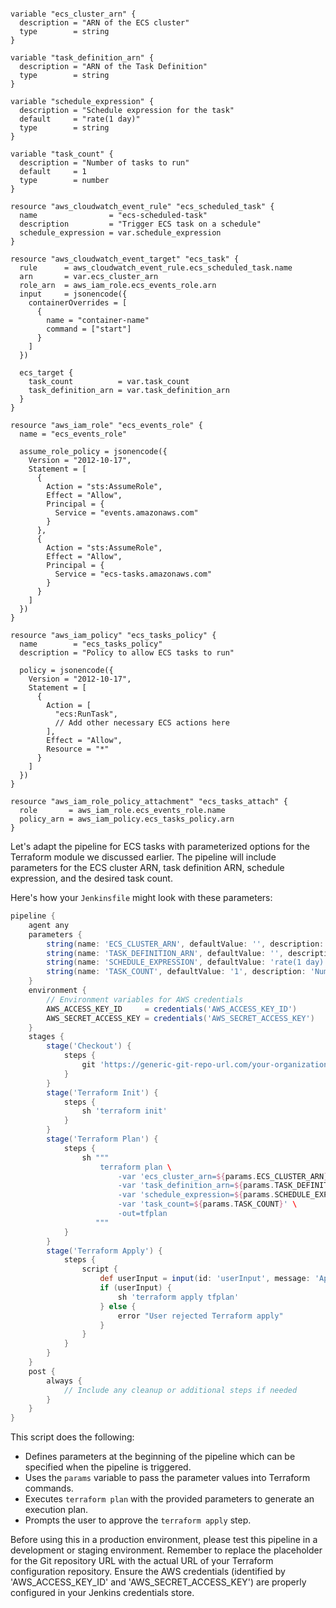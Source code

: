 ```

variable "ecs_cluster_arn" {
  description = "ARN of the ECS cluster"
  type        = string
}

variable "task_definition_arn" {
  description = "ARN of the Task Definition"
  type        = string
}

variable "schedule_expression" {
  description = "Schedule expression for the task"
  default     = "rate(1 day)"
  type        = string
}

variable "task_count" {
  description = "Number of tasks to run"
  default     = 1
  type        = number
}

resource "aws_cloudwatch_event_rule" "ecs_scheduled_task" {
  name                = "ecs-scheduled-task"
  description         = "Trigger ECS task on a schedule"
  schedule_expression = var.schedule_expression
}

resource "aws_cloudwatch_event_target" "ecs_task" {
  rule      = aws_cloudwatch_event_rule.ecs_scheduled_task.name
  arn       = var.ecs_cluster_arn
  role_arn  = aws_iam_role.ecs_events_role.arn
  input     = jsonencode({
    containerOverrides = [
      {
        name = "container-name"
        command = ["start"]
      }
    ]
  })

  ecs_target {
    task_count          = var.task_count
    task_definition_arn = var.task_definition_arn
  }
}

resource "aws_iam_role" "ecs_events_role" {
  name = "ecs_events_role"

  assume_role_policy = jsonencode({
    Version = "2012-10-17",
    Statement = [
      {
        Action = "sts:AssumeRole",
        Effect = "Allow",
        Principal = {
          Service = "events.amazonaws.com"
        }
      },
      {
        Action = "sts:AssumeRole",
        Effect = "Allow",
        Principal = {
          Service = "ecs-tasks.amazonaws.com"
        }
      }
    ]
  })
}

resource "aws_iam_policy" "ecs_tasks_policy" {
  name        = "ecs_tasks_policy"
  description = "Policy to allow ECS tasks to run"

  policy = jsonencode({
    Version = "2012-10-17",
    Statement = [
      {
        Action = [
          "ecs:RunTask",
          // Add other necessary ECS actions here
        ],
        Effect = "Allow",
        Resource = "*"
      }
    ]
  })
}

resource "aws_iam_role_policy_attachment" "ecs_tasks_attach" {
  role       = aws_iam_role.ecs_events_role.name
  policy_arn = aws_iam_policy.ecs_tasks_policy.arn
}

```





Let's adapt the pipeline for ECS tasks with parameterized options for the Terraform module we discussed earlier. The pipeline will include parameters for the ECS cluster ARN, task definition ARN, schedule expression, and the desired task count.

Here's how your `Jenkinsfile` might look with these parameters:

```groovy
pipeline {
    agent any
    parameters {
        string(name: 'ECS_CLUSTER_ARN', defaultValue: '', description: 'ARN of the ECS cluster')
        string(name: 'TASK_DEFINITION_ARN', defaultValue: '', description: 'ARN of the Task Definition')
        string(name: 'SCHEDULE_EXPRESSION', defaultValue: 'rate(1 day)', description: 'Schedule expression for the task')
        string(name: 'TASK_COUNT', defaultValue: '1', description: 'Number of tasks to run')
    }
    environment {
        // Environment variables for AWS credentials
        AWS_ACCESS_KEY_ID     = credentials('AWS_ACCESS_KEY_ID')
        AWS_SECRET_ACCESS_KEY = credentials('AWS_SECRET_ACCESS_KEY')
    }
    stages {
        stage('Checkout') {
            steps {
                git 'https://generic-git-repo-url.com/your-organization/terraform-repo.git'
            }
        }
        stage('Terraform Init') {
            steps {
                sh 'terraform init'
            }
        }
        stage('Terraform Plan') {
            steps {
                sh """
                    terraform plan \
                        -var 'ecs_cluster_arn=${params.ECS_CLUSTER_ARN}' \
                        -var 'task_definition_arn=${params.TASK_DEFINITION_ARN}' \
                        -var 'schedule_expression=${params.SCHEDULE_EXPRESSION}' \
                        -var 'task_count=${params.TASK_COUNT}' \
                        -out=tfplan
                   """
            }
        }
        stage('Terraform Apply') {
            steps {
                script {
                    def userInput = input(id: 'userInput', message: 'Apply Terraform plan?', parameters: [booleanParam(defaultValue: false, description: 'Check to apply', name: 'APPLY')])
                    if (userInput) {
                        sh 'terraform apply tfplan'
                    } else {
                        error "User rejected Terraform apply"
                    }
                }
            }
        }
    }
    post {
        always {
            // Include any cleanup or additional steps if needed
        }
    }
}
```

This script does the following:

- Defines parameters at the beginning of the pipeline which can be specified when the pipeline is triggered.
- Uses the `params` variable to pass the parameter values into Terraform commands.
- Executes `terraform plan` with the provided parameters to generate an execution plan.
- Prompts the user to approve the `terraform apply` step.

Before using this in a production environment, please test this pipeline in a development or staging environment. Remember to replace the placeholder for the Git repository URL with the actual URL of your Terraform configuration repository. Ensure the AWS credentials (identified by 'AWS_ACCESS_KEY_ID' and 'AWS_SECRET_ACCESS_KEY') are properly configured in your Jenkins credentials store.
